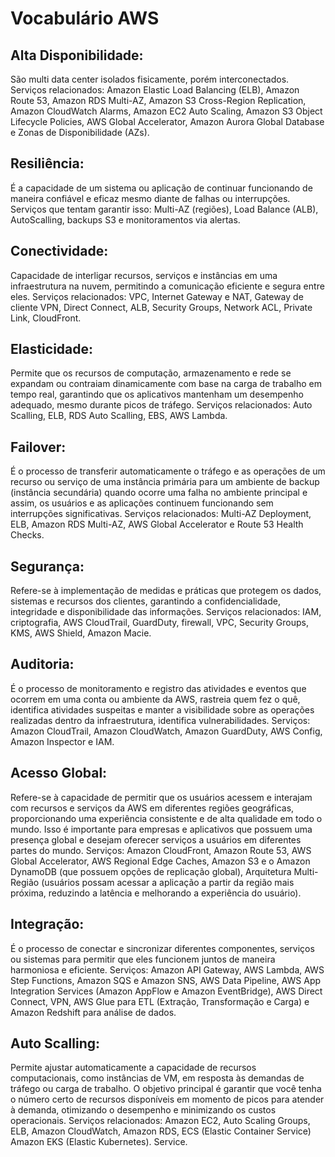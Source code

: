 # Vocabulário AWS

## Alta Disponibilidade:
São multi data center isolados fisicamente, porém interconectados. Serviços relacionados: Amazon Elastic Load Balancing (ELB), Amazon Route 53, Amazon RDS Multi-AZ, Amazon S3 Cross-Region Replication, Amazon CloudWatch Alarms, Amazon EC2 Auto Scaling, Amazon S3 Object Lifecycle Policies, AWS Global Accelerator, Amazon Aurora Global Database e Zonas de Disponibilidade (AZs).

## Resiliência:
É a capacidade de um sistema ou aplicação de continuar funcionando de maneira confiável e eficaz mesmo diante de falhas ou interrupções. Serviços que tentam garantir isso: Multi-AZ (regiões), Load Balance (ALB), AutoScalling, backups S3 e monitoramentos via alertas.

## Conectividade:
Capacidade de interligar recursos, serviços e instâncias em uma infraestrutura na nuvem, permitindo a comunicação eficiente e segura entre eles. Serviços relacionados: VPC, Internet Gateway e NAT, Gateway de cliente VPN, Direct Connect, ALB, Security Groups, Network ACL, Private Link, CloudFront.

## Elasticidade:
Permite que os recursos de computação, armazenamento e rede se expandam ou contraiam dinamicamente com base na carga de trabalho em tempo real, garantindo que os aplicativos mantenham um desempenho adequado, mesmo durante picos de tráfego. Serviços relacionados: Auto Scalling, ELB, RDS Auto Scalling, EBS, AWS Lambda.

## Failover:
É o processo de transferir automaticamente o tráfego e as operações de um recurso ou serviço de uma instância primária para um ambiente de backup (instância secundária) quando ocorre uma falha no ambiente principal e assim, os usuários e as aplicações continuem funcionando sem interrupções significativas. Serviços relacionados: Multi-AZ Deployment, ELB, Amazon RDS Multi-AZ, AWS Global Accelerator e Route 53 Health Checks.

## Segurança:
Refere-se à implementação de medidas e práticas que protegem os dados, sistemas e recursos dos clientes, garantindo a confidencialidade, integridade e disponibilidade das informações. Serviços relacionados: IAM, criptografia, AWS CloudTrail, GuardDuty, firewall, VPC, Security Groups, KMS, AWS Shield, Amazon Macie.

## Auditoria:
É o processo de monitoramento e registro das atividades e eventos que ocorrem em uma conta ou ambiente da AWS, rastreia quem fez o quê, identifica atividades suspeitas e manter a visibilidade sobre as operações realizadas dentro da infraestrutura, identifica vulnerabilidades. Serviços: Amazon CloudTrail, Amazon CloudWatch, Amazon GuardDuty, AWS Config, Amazon Inspector e IAM.

## Acesso Global:
Refere-se à capacidade de permitir que os usuários acessem e interajam com recursos e serviços da AWS em diferentes regiões geográficas, proporcionando uma experiência consistente e de alta qualidade em todo o mundo. Isso é importante para empresas e aplicativos que possuem uma presença global e desejam oferecer serviços a usuários em diferentes partes do mundo. Serviços: Amazon CloudFront, Amazon Route 53, AWS Global Accelerator, AWS Regional Edge Caches, Amazon S3 e o Amazon DynamoDB (que possuem opções de replicação global), Arquitetura Multi-Região (usuários possam acessar a aplicação a partir da região mais próxima, reduzindo a latência e melhorando a experiência do usuário).

## Integração:
É o processo de conectar e sincronizar diferentes componentes, serviços ou sistemas para permitir que eles funcionem juntos de maneira harmoniosa e eficiente. Serviços: Amazon API Gateway, AWS Lambda, AWS Step Functions, Amazon SQS e Amazon SNS, AWS Data Pipeline, AWS App Integration Services (Amazon AppFlow e Amazon EventBridge), AWS Direct Connect, VPN, AWS Glue para ETL (Extração, Transformação e Carga) e Amazon Redshift para análise de dados.

## Auto Scalling:
Permite ajustar automaticamente a capacidade de recursos computacionais, como instâncias de VM, em resposta às demandas de tráfego ou carga de trabalho. O objetivo principal é garantir que você tenha o número certo de recursos disponíveis em momento de picos para atender à demanda, otimizando o desempenho e minimizando os custos operacionais. Serviços relacionados: Amazon EC2, Auto Scaling Groups, ELB, Amazon CloudWatch, Amazon RDS, ECS (Elastic Container Service) Amazon EKS (Elastic Kubernetes). Service.
